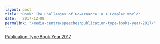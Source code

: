 ```yaml
---
layout: post
title: "Book: The Challenges of Governance in a Complex World"
date:   2017-12-08
permalink: "/media-centre/speeches/publication-type-books-year-2017/"
---
```



[Publication Type Book Year 2017](https://lkyspp.nus.edu.sg/ips/publications?publicationtype=books&year=2017)
